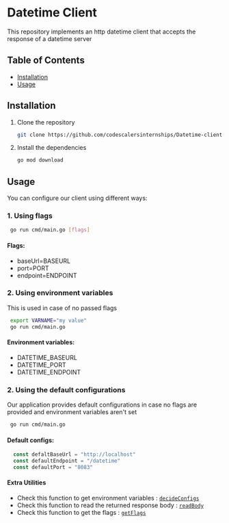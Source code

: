 # Datetime Client 

This repository implements an http datetime client that accepts the response of a datetime server

## Table of Contents

- [Installation](#installation)
- [Usage](#usage)


## Installation

1. Clone the repository

   ```bash
   git clone https://github.com/codescalersinternships/Datetime-client-RawanMostafa.git
   ```

2. Install the dependencies
    ```bash
    go mod download
    ```

## Usage

  You can configure our client using different ways:

### 1. Using flags

   ```bash
    go run cmd/main.go [flags]
   ```
#### Flags:
   - baseUrl=BASEURL 
   - port=PORT
   - endpoint=ENDPOINT

### 2. Using environment variables
This is used in case of no passed flags

   ```bash
    export VARNAME="my value"
    go run cmd/main.go 
   ```
#### Environment variables:
   - DATETIME_BASEURL 
   - DATETIME_PORT
   - DATETIME_ENDPOINT

### 2. Using the default configurations
Our application provides default configurations in case no flags are provided and environment variables aren't set

   ```bash
    go run cmd/main.go 
   ```
#### Default configs:
  ```go
    const defaltBaseUrl = "http://localhost"
    const defaultEndpoint = "/datetime"
    const defaultPort = "8083"
  ```
     
#### Extra Utilities
  - Check this function to get environment variables : [`decideConfigs`](https://github.com/codescalersinternships/Datetime-client-RawanMostafa/blob/9c3cc7ecf671057648e10d07c550c171b51747a6/cmd/main.go#L43-L76)
  - Check this function to read the returned response body : [`readBody`](https://github.com/codescalersinternships/Datetime-client-RawanMostafa/blob/9c3cc7ecf671057648e10d07c550c171b51747a6/cmd/main.go#L19-L28)
  - Check this function to get the flags : [`getFlags`](https://github.com/codescalersinternships/Datetime-client-RawanMostafa/blob/9c3cc7ecf671057648e10d07c550c171b51747a6/cmd/main.go#L29-L41)
   

